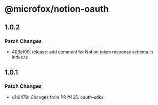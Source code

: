 # @microfox/notion-oauth

## 1.0.2

### Patch Changes

- 403ef06: release: add comment for Notion token response schema in index.ts

## 1.0.1

### Patch Changes

- d1a1479: Changes from PR #435: oauth-sdks
